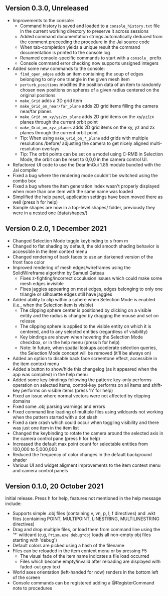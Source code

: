 ## Version 0.3.0, Unreleased

- Improvements to the console:
  - Command history is saved and loaded to a `console_history.txt` file in the current working directory to preserve it across sessions
  - Added command documentation strings automatically deduced from the comment preceeding the procedure in the Jai source code
  - When tab-completion yields a unique result the command documentation is printed to the console log
  - Renamed console-specific commands to start with a `console_` prefix
  - Console command error checking now supports unsigned integers
- Added some new commands to the console:
  - `find_open_edges` adds an item containing the soup of edges belonging to only one triangle in the given mesh item
  - `perturb_positions` modifies the position data of an item to randomly chosen new positions on spheres of a given radius centered on the original positions
  - `make_Grid` adds a 3D grid item
  - `make_Grid_on_near/far_plane` adds 2D grid items filling the camera near/far planes
  - `make_Grid_on_xy/yz/zx_plane` adds 2D grid items on the xy/yz/zx planes through the current orbit point
  - `make_Grid_on_xyz_planes` adds 2D grid items on the xy, yz and zx planes through the current orbit point
  - Tip: When using `make_Grid_on_*_plane` add grids with multiple resolutions /before/ adjusting the camera to get nicely aligned multi-resolution overlays
  - Tip: The orbit points can be set on a model using C-RMB in Selection Mode, the orbit can be reset to 0,0,0 in the camera control UI.
- Refactored UI code to use the Dear ImGui 1.85 module bundled with the Jai compiler
- Fixed a bug where the rendering mode couldn't be switched using the combo box
- Fixed a bug where the item generation index wasn't properly displayed when more than one item with the same name was loaded
- Simplified the help panel, application settings have been moved there as well (press h for help)
- Sample shapes are now in a top-level shapes/ folder, previously they were in a nested one (data/shapes/)


## Version 0.2.0, 1 December 2021

- Changed Selection Mode toggle keybinding to s from m
- Changed to flat shading by default, the old smooth shading behavior is accessible in the item context menu
- Changed rendering of back faces to use an darkened version of the front face color
- Improved rendering of mesh edges/wireframes using the SolidWireframe algorithm by Samuel Gateau
  - Fixes z-fighting/incorrect occulusion issues which could make some mesh edges invisible
  - Fixes jaggies appearing on most edges, edges belonging to only one triangle or silhouette edges still have jaggies
- Added ability to clip within a sphere when Selection Mode is enabled (i.e., when the Selection item is visible)
  - The clipping sphere center is positioned by clicking on a visible entity and the radius is changed by dragging the mouse and set on release
  - The clipping sphere is applied to the visible entity on which it is centered, and to any selected entities (regardless of visibility)
  - Key bindings are shown when hovering the Selection Mode checkbox, or in the help menu (press h for help)
  - Note: In future, when spatial lookups accelerate selection queries, the Selection Mode concept will be removed (it'll be always on)
- Added an option to disable back face screentone effect, accessible in the item context menu
- Added a button to show/hide this changelog (as it appeared when the app was compiled) in the help menu
- Added some key-bindings following the pattern: key-only performs operation on selected items, control-key performs on all items and shift-key performs on visible items (press 'h' for help)
- Fixed an issue where normal vectors were not affected by clipping domains
- Fixed some .obj parsing warnings and errors
- Fixed command line loading of multiple files using wildcards not working when the pattern started with a dot slash
- Fixed a rare crash which could occur when toggling visibility and there was just one item in the item list
- Changed the keybinding to rotate the camera around the selected axis in the camera control pane (press h for help)
- Increased the default max point count for selectable entities from 100,000 to 5,000,000
- Reduced the frequency of color changes in the default background shader
- Various UI and widget aligment improvements to the item context menu and camera control panels


## Version 0.1.0, 20 October 2021

Initial release. Press h for help, features not mentioned in the help message include:

- Supports simple .obj files (containing v, vn, p, l, f directives) and .wkt files (containing POINT, MULTIPOINT, LINESTRING, MULTILINESTRING directives)
- Drag and drop multiple files, or load them from command line using the '*' wildcard (e.g, `Prism.exe debug*obj` loads all non-empty obj files starting with 'debug')
- Default colors are picked using a hash of the filename
- Files can be reloaded in the item context menu or by pressing F5
  - The visual fade of the item name indicates a file load occurred
  - Files which become empty/invalid after reloading are displayed with faded-out grey text
- World axes orientation (left-handed for now) renders in the bottom left of the screen
- Console commands can be registered adding a @RegisterCommand note to procedures

